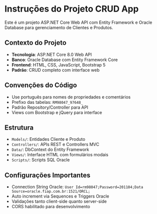 <!-- Use this file to provide workspace-specific custom instructions to Copilot. For more details, visit https://code.visualstudio.com/docs/copilot/copilot-customization#_use-a-githubcopilotinstructionsmd-file -->

# Instruções do Projeto CRUD App

Este é um projeto ASP.NET Core Web API com Entity Framework e Oracle Database para gerenciamento de Clientes e Produtos.

## Contexto do Projeto
- **Tecnologia**: ASP.NET Core 8.0 Web API
- **Banco**: Oracle Database com Entity Framework Core
- **Frontend**: HTML, CSS, JavaScript, Bootstrap 5
- **Padrão**: CRUD completo com interface web

## Convenções do Código
- Use português para nomes de propriedades e comentários
- Prefixo das tabelas: `RM98047_97648_`
- Padrão Repository/Controller para API
- Views com Bootstrap e jQuery para interface

## Estrutura
- `Models/`: Entidades Cliente e Produto
- `Controllers/`: APIs REST e Controllers MVC
- `Data/`: DbContext do Entity Framework
- `Views/`: Interface HTML com formulários modais
- `Scripts/`: Scripts SQL Oracle

## Configurações Importantes
- Connection String Oracle: `User Id=rm98047;Password=201104;Data Source=oracle.fiap.com.br:1521/ORCL;`
- Auto increment via Sequences e Triggers Oracle
- Validações tanto client-side quanto server-side
- CORS habilitado para desenvolvimento
